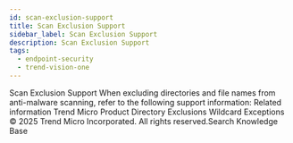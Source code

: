 ```yaml
---
id: scan-exclusion-support
title: Scan Exclusion Support
sidebar_label: Scan Exclusion Support
description: Scan Exclusion Support
tags:
  - endpoint-security
  - trend-vision-one
---
```


 Scan Exclusion Support When excluding directories and file names from anti-malware scanning, refer to the following support information: Related information Trend Micro Product Directory Exclusions Wildcard Exceptions © 2025 Trend Micro Incorporated. All rights reserved.Search Knowledge Base